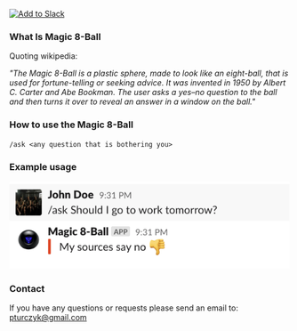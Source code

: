 <a href="https://slack.com/oauth/v2/authorize?client_id=962873913474.963386515618&scope=commands" rel="Add to slack">![Add to Slack](https://platform.slack-edge.com/img/add_to_slack.png)</a>


### What Is Magic 8-Ball
Quoting wikipedia:

_"The Magic 8-Ball is a plastic sphere, made to look like an eight-ball, that is used for fortune-telling or seeking advice. It was invented in 1950 by Albert C. Carter and Abe Bookman. The user asks a yes–no question to the ball and then turns it over to reveal an answer in a window on the ball."_


### How to use the Magic 8-Ball

```
/ask <any question that is bothering you>
```

### Example usage


![Screen](https://raw.githubusercontent.com/pturczyk/assets/eightball/imgs/screen.png)


### Contact
If you have any questions or requests please send an email to: [pturczyk@gmail.com](mailto:pturczyk@gmail.com)

